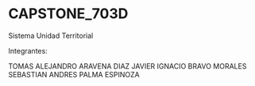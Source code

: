 # CAPSTONE_703D

Sistema Unidad Territorial



Integrantes: 

TOMAS ALEJANDRO ARAVENA DIAZ
JAVIER IGNACIO BRAVO MORALES
SEBASTIAN ANDRES PALMA ESPINOZA
